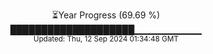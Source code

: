 <p align="center">
⏳Year Progress (69.69 %) <br>
████████████████████▁▁▁▁▁▁▁▁▁▁ <br>
<sub>Updated: Thu, 12 Sep 2024 01:34:48 GMT</sub>
</p>

